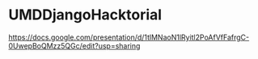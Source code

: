 # UMDDjangoHacktorial

https://docs.google.com/presentation/d/1tlMNaoN1lRyitl2PoAfVfFafrgC-0UwepBoQMzz5QGc/edit?usp=sharing
